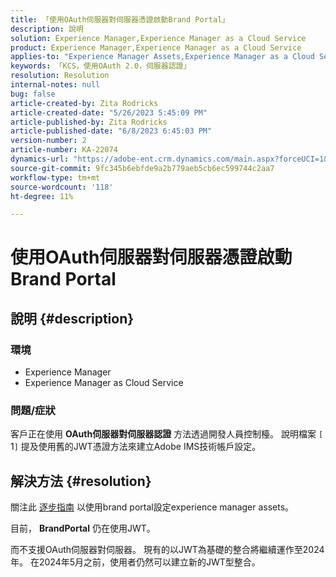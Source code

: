 ```yaml
---
title: 「使用OAuth伺服器對伺服器憑證啟動Brand Portal」
description: 說明
solution: Experience Manager,Experience Manager as a Cloud Service
product: Experience Manager,Experience Manager as a Cloud Service
applies-to: "Experience Manager Assets,Experience Manager as a Cloud Service,Experience Manager"
keywords: 「KCS，使用OAuth 2.0，伺服器認證」
resolution: Resolution
internal-notes: null
bug: false
article-created-by: Zita Rodricks
article-created-date: "5/26/2023 5:45:09 PM"
article-published-by: Zita Rodricks
article-published-date: "6/8/2023 6:45:03 PM"
version-number: 2
article-number: KA-22074
dynamics-url: "https://adobe-ent.crm.dynamics.com/main.aspx?forceUCI=1&pagetype=entityrecord&etn=knowledgearticle&id=3f70840b-edfb-ed11-8849-6045bd0063aa"
source-git-commit: 9fc345b6ebfde9a2b779aeb5cb6ec599744c2aa7
workflow-type: tm+mt
source-wordcount: '118'
ht-degree: 11%

---
```


# 使用OAuth伺服器對伺服器憑證啟動Brand Portal

## 說明 {#description}


### <b>環境 </b>

- Experience Manager
- Experience Manager as Cloud Service


### <b>問題/症狀</b>

客戶正在使用 <b>OAuth伺服器對伺服器認證</b> 方法透過開發人員控制檯。 說明檔案 `[` 1`]`  提及使用舊的JWT憑證方法來建立Adobe IMS技術帳戶設定。




## 解決方法 {#resolution}




關注此 [逐步指南](https://experienceleague.adobe.com/docs/experience-manager-cloud-service/content/assets/brand-portal/configure-aem-assets-with-brand-portal.html?lang=en#manual-configuration) 以使用brand portal設定experience manager assets。



目前， <b>BrandPortal</b> 仍在使用JWT。

而不支援OAuth伺服器對伺服器。 現有的以JWT為基礎的整合將繼續運作至2024年。 在2024年5月之前，使用者仍然可以建立新的JWT型整合。
